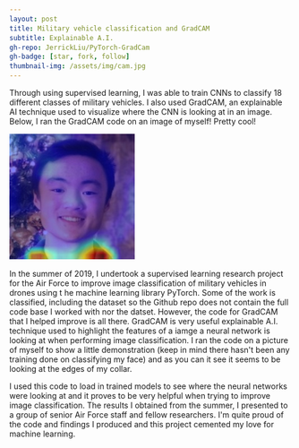 ```yaml
---
layout: post
title: Military vehicle classification and GradCAM
subtitle: Explainable A.I.
gh-repo: JerrickLiu/PyTorch-GradCam
gh-badge: [star, fork, follow]
thumbnail-img: /assets/img/cam.jpg
---
```


Through using supervised learning, I was able to train CNNs to classify 18
different classes of military vehicles.
I also used GradCAM, an explainable AI
technique used to visualize where the
CNN is looking at in an image. Below, I ran the GradCAM code on an image
of myself! Pretty cool!

![GradCAM](assets/img/cam.jpg)

In the summer of 2019, I undertook a supervised learning research project for the 
Air Force to improve image classification of military vehicles in drones using t
he machine learning library PyTorch. Some of the work is classified, 
including the dataset so the Github repo does not contain the full code 
base I worked with nor the datset. However, the code for GradCAM that 
I helped improve is all there. GradCAM is very useful explainable A.I. 
technique used to highlight the features of a iamge a neural network 
is looking at when performing image classification. I ran the code on a 
picture of myself to show a little demonstration (keep in mind there hasn't 
been any training done on classifying my face) and as you can it see it 
seems to be looking at the edges of my collar. 

I used this code to load in trained models to see where the neural networks 
were looking at and it proves to be very helpful when trying to improve image 
classification. The results I obtained from the summer, I presented 
to a group of senior Air Force staff and fellow researchers. 
I'm quite proud of the code and findings I produced and this project cemented my love for machine learning.